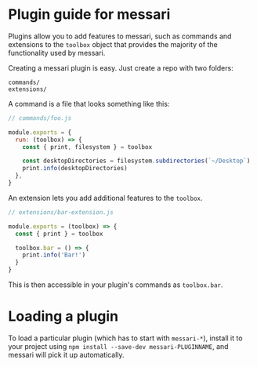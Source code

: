 # Plugin guide for messari

Plugins allow you to add features to messari, such as commands and
extensions to the `toolbox` object that provides the majority of the functionality
used by messari.

Creating a messari plugin is easy. Just create a repo with two folders:

```
commands/
extensions/
```

A command is a file that looks something like this:

```js
// commands/foo.js

module.exports = {
  run: (toolbox) => {
    const { print, filesystem } = toolbox

    const desktopDirectories = filesystem.subdirectories(`~/Desktop`)
    print.info(desktopDirectories)
  },
}
```

An extension lets you add additional features to the `toolbox`.

```js
// extensions/bar-extension.js

module.exports = (toolbox) => {
  const { print } = toolbox

  toolbox.bar = () => {
    print.info('Bar!')
  }
}
```

This is then accessible in your plugin's commands as `toolbox.bar`.

# Loading a plugin

To load a particular plugin (which has to start with `messari-*`),
install it to your project using `npm install --save-dev messari-PLUGINNAME`,
and messari will pick it up automatically.
